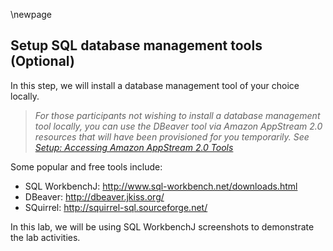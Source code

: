 \newpage

## Setup SQL database management tools (Optional)

In this step, we will install a database management tool of your choice locally.

> *For those participants not wishing to install a database management tool locally, you can use the DBeaver tool via Amazon AppStream 2.0 resources that will have been provisioned for you temporarily. See [Setup: Accessing Amazon AppStream 2.0 Tools](#setup-access-appstream-tools)*

Some popular and free tools include:

- SQL WorkbenchJ: <http://www.sql-workbench.net/downloads.html> 
- DBeaver: <http://dbeaver.jkiss.org/>
- SQuirrel: <http://squirrel-sql.sourceforge.net/>

In this lab, we will be using SQL WorkbenchJ screenshots to demonstrate the lab activities.